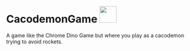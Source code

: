 # CacodemonGame    <img src="https://i.ibb.co/2Z3Y8Pz/doom-cacodemon.png" width="45" height="45"/>



A game like the Chrome Dino Game but where you play as a cacodemon trying to avoid rockets.
